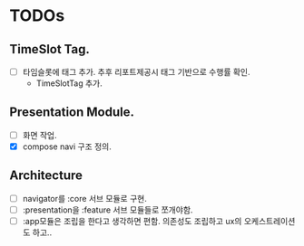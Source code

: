 # TODOs

## TimeSlot Tag.
- [ ] 타임슬롯에 태그 추가. 추후 리포트제공시 태그 기반으로 수행률 확인.
  - TimeSlotTag 추가.

## Presentation Module.
- [ ] 화면 작업. 
- [x] compose navi 구조 정의.

## Architecture
- [ ] navigator를 :core 서브 모듈로 구현.
- [ ] :presentation을 :feature 서브 모듈들로 쪼개야함.
- [ ] :app모듈은 조립을 한다고 생각하면 편함. 의존성도 조립하고 ux의 오케스트레이션도 하고..
